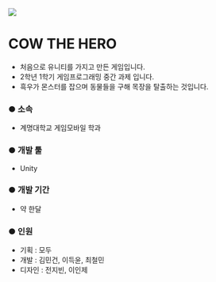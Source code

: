 <div>
  <img src="https://user-images.githubusercontent.com/20456842/79223485-63a15b00-7e94-11ea-8ef2-7522659fd75a.png">
</div>

# COW THE HERO
 * 처음으로 유니티를 가지고 만든 게임입니다. 
 * 2학년 1학기 게임프로그래밍 중간 과제 입니다.
 * 흑우가 몬스터를 잡으며 동물들을 구해 목장을 탈출하는 것입니다.

### ● 소속
 * 계명대학교 게임모바일 학과

### ● 개발 툴
 * Unity

### ● 개발 기간
 * 약 한달

### ● 인원
 * 기획 : 모두
 * 개발 : 김민건, 이득윤, 최철민
 * 디자인 : 전지빈, 이인제 
 
 
